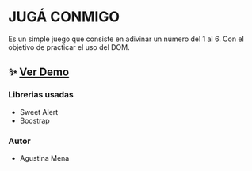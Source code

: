 # JUGÁ CONMIGO
Es un simple juego que consiste en adivinar un número del 1 al 6. Con el objetivo de practicar el uso del DOM.


## ✨ [Ver Demo](https://jugaconmigo.netlify.app/) 


### Librerias usadas
- Sweet Alert
- Boostrap

### Autor
- Agustina Mena